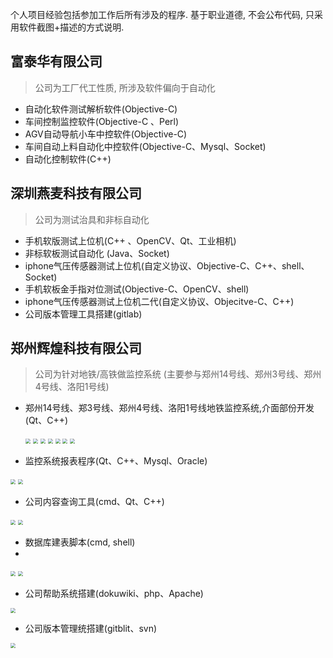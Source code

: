 个人项目经验包括参加工作后所有涉及的程序. 
基于职业道德, 不会公布代码, 只采用软件截图+描述的方式说明.

## 富泰华有限公司 
> 公司为工厂代工性质, 所涉及软件偏向于自动化

- 自动化软件测试解析软件(Objective-C)
- 车间控制监控软件(Objective-C 、Perl)
- AGV自动导航小车中控软件(Objective-C)
- 车间自动上料自动化中控软件(Objective-C、Mysql、Socket)
- 自动化控制软件(C++)



## 深圳燕麦科技有限公司
> 公司为测试治具和非标自动化

- 手机软版测试上位机(C++ 、OpenCV、Qt、工业相机)
- 非标软板测试自动化 (Java、Socket)
- iphone气压传感器测试上位机(自定义协议、Objective-C、C++、shell、Socket)
- 手机软板金手指对位测试(Objective-C、OpenCV、shell)
- iphone气压传感器测试上位机二代(自定义协议、Objecitve-C、C++)
- 公司版本管理工具搭建(gitlab)



## 郑州辉煌科技有限公司
> 公司为针对地铁/高铁做监控系统 (主要参与郑州14号线、郑州3号线、郑州4号线、洛阳1号线)

- 郑州14号线、郑3号线、郑州4号线、洛阳1号线地铁监控系统,介面部份开发(Qt、C++)

  <img src=".\Image\3_zz04_smmi.png" style="zoom:50%;" />

  <img src=".\Image\3_zz04_smmi_2.png" style="zoom:50%;" />

  <img src=".\Image\3_zz04_spaint.png" style="zoom:50%;" />

  <img src=".\Image\3_zz04_funceditor.png" style="zoom:50%;" />

  <img src=".\Image\3_zz04_sysmgr.png" style="zoom:50%;" />

  <img src=".\Image\3_zz04_Trend.png" style="zoom:50%;" />

  <img src=".\Image\3_zz04_smmi_code.png" style="zoom:50%;" />

- 监控系统报表程序(Qt、C++、Mysql、Oracle)

<img src=".\Image\3_zz04_report.png" style="zoom:50%;" />

<img src=".\Image\3_zz04_report_code.png" style="zoom:50%;" />

- 公司内容查询工具(cmd、Qt、C++)

<img src=".\Image\3_tool_masversion.png" style="zoom:50%;" />



<img src=".\Image\3_tool_taskexport.png" style="zoom:50%;" />

- 数据库建表脚本(cmd, shell)
- 

<img src=".\Image\3_script_win.png" style="zoom:50%;" />

<img src=".\Image\3_script_rhel.png" style="zoom:50%;" />

- 公司帮助系统搭建(dokuwiki、php、Apache)

<img src=".\Image\3_wiki.png" style="zoom:50%;" />

- 公司版本管理统搭建(gitblit、svn)



<img src=".\Image\3_gitblit.png" style="zoom:50%;" />



